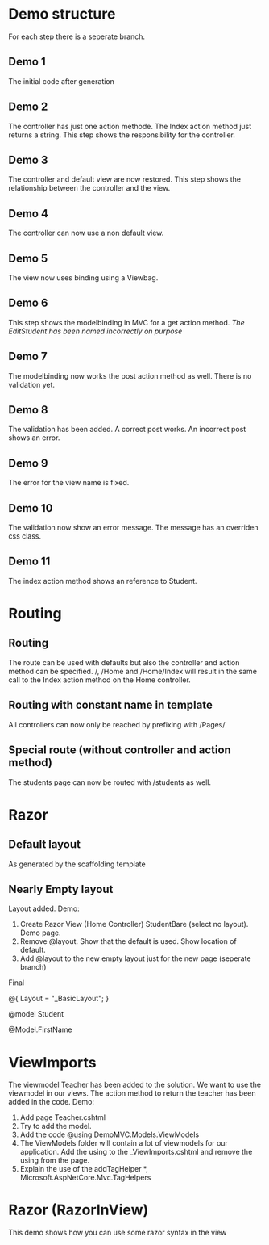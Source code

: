 # Demo structure
For each step there is a seperate branch.

## Demo 1
The initial code after generation

## Demo 2
The controller has just one action methode. The Index action method just returns a string. This step shows the responsibility for the controller.

## Demo 3
The controller and default view are now restored. This step shows the relationship between the controller and the view.

## Demo 4
The controller can now use a non default view.

## Demo 5
The view now uses binding using a Viewbag.

## Demo 6
This step shows the modelbinding in MVC for a get action method.
*The EditStudent has been named incorrectly on purpose*

## Demo 7
The modelbinding now works the post action method as well. There is no validation yet.

## Demo 8 
The validation has been added. A correct post works. An incorrect post shows an error.

## Demo 9
The error for the view name is fixed.

## Demo 10 
The validation now show an error message. The message has an overriden css class.

## Demo 11
The index action method shows an reference to Student.

# Routing

## Routing
The route can be used with defaults but also the controller and action method can be specified.
/, /Home and /Home/Index will result in the same call to the Index action method on the Home controller.

## Routing with constant name in template
All controllers can now only be reached by prefixing with /Pages/

## Special route (without controller and action method)
The students page can now be routed with /students as well.

# Razor

## Default layout
As generated by the scaffolding template

## Nearly Empty layout
Layout added. 
Demo:
1. Create Razor View (Home Controller) StudentBare (select no layout). Demo page.
2. Remove @layout. Show that the default is used. Show location of default.
3. Add @layout to the new empty layout just for the new page (seperate branch)

Final


@{
    Layout = "_BasicLayout";
}

@model Student
<!DOCTYPE html>

<html>
<head>
    <meta name="viewport" content="width=device-width" />
    <title>StudentBare</title>
</head>
<body>
    <div>@Model.FirstName</div>

</body>
</html>

# ViewImports

The viewmodel Teacher has been added to the solution. We want to use the viewmodel in our views. The action method to return the teacher has been added in the code.
Demo:
1. Add page Teacher.cshtml
2. Try to add the model. 
3. Add the code
@using DemoMVC.Models.ViewModels
4. The ViewModels folder will contain a lot of viewmodels for our application. Add the using to the _ViewImports.cshtml and remove the using from the page.
5. Explain the use of the addTagHelper *, Microsoft.AspNetCore.Mvc.TagHelpers 

# Razor (RazorInView)
This demo shows how you can use some razor syntax in the view

